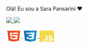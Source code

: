 Olá! Eu sou a Sara Pansarini ❤️

<div>
  <a href="https://github.com/sarapansarini">
    <img height="160em" src="https://github-readme-stats.vercel.app/api?username=sarapansarini&show_icons=true&theme=radical&include_all_commits=true&count_private=true"/>
  <img height="160em" src="https://github-readme-stats.vercel.app/api/top-langs/?username=sarapansarini&layout=compact&langs_count=7&theme=radical"/>
</div>
  
<div style="display: inline_block"><br>
  <img align="center" alt="Sara-HTML" height="30" width="40" src="https://raw.githubusercontent.com/devicons/devicon/master/icons/html5/html5-original.svg">
  <img align="center" alt="Sara-CSS" height="30" width="40" src="https://raw.githubusercontent.com/devicons/devicon/master/icons/css3/css3-original.svg">
  <img align="center" alt="Sara-Js" height="30" width="40" src="https://raw.githubusercontent.com/devicons/devicon/master/icons/javascript/javascript-plain.svg">
  </div>  
